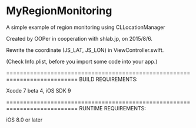 # MyRegionMonitoring
A simple example of region monitoring using CLLocationManager

Created by OOPer in cooperation with shlab.jp, on 2015/8/6.

Rewrite the coordinate (JS_LAT, JS_LON) in ViewController.swlft.

(Check Info.plist, before you import some code into your app.)

===========================================================================
BUILD REQUIREMENTS:

Xcode 7 beta 4, iOS SDK 9

===========================================================================
RUNTIME REQUIREMENTS:

iOS 8.0 or later
